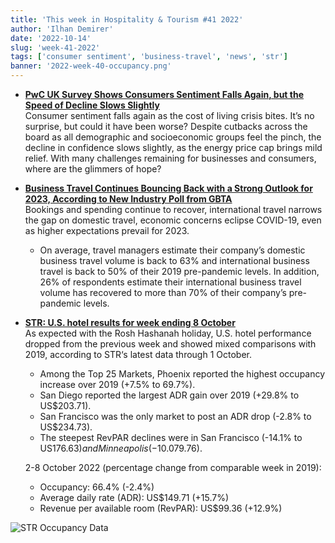 ```yaml
---
title: 'This week in Hospitality & Tourism #41 2022'
author: 'Ilhan Demirer'
date: '2022-10-14'
slug: 'week-41-2022'
tags: ['consumer sentiment', 'business-travel', 'news', 'str']
banner: '2022-week-40-occupancy.png'
---
```


- **[PwC UK Survey Shows Consumers Sentiment Falls Again, but the Speed of Decline Slows Slightly](https://www.hotelnewsresource.com/article123009.html)**  
  Consumer sentiment falls again as the cost of living crisis bites. It’s no surprise, but could it have been worse? Despite cutbacks across the board as all demographic and socioeconomic groups feel the pinch, the decline in confidence slows slightly, as the energy price cap brings mild relief. With many challenges remaining for businesses and consumers, where are the glimmers of hope?

- **[Business Travel Continues Bouncing Back with a Strong Outlook for 2023, According to New Industry Poll from GBTA](https://www.gbta.org/business-travel-continues-bouncing-back-with-a-strong-outlook-for-2023-according-to-new-industry-poll-from-gbta/)**  
  Bookings and spending continue to recover, international travel narrows the gap on domestic travel, economic concerns eclipse COVID-19, even as higher expectations prevail for 2023.

  - On average, travel managers estimate their company’s domestic business travel volume is back to 63% and international business travel is back to 50% of their 2019 pre-pandemic levels. In addition, 26% of respondents estimate their international business travel volume has recovered to more than 70% of their company’s pre-pandemic levels.

- **[STR: U.S. hotel results for week ending 8 October](https://str.com/press-release/str-us-hotel-results-week-ending-8-october)**  
  As expected with the Rosh Hashanah holiday, U.S. hotel performance dropped from the previous week and showed mixed comparisons with 2019, according to STR‘s latest data through 1 October.

  - Among the Top 25 Markets, Phoenix reported the highest occupancy increase over 2019 (+7.5% to 69.7%).
  - San Diego reported the largest ADR gain over 2019 (+29.8% to US$203.71).
  - San Francisco was the only market to post an ADR drop (-2.8% to US$234.73).
  - The steepest RevPAR declines were in San Francisco (-14.1% to US$176.63) and Minneapolis (-10.0% to US$79.76).

  2-8 October 2022 (percentage change from comparable week in 2019):

  - Occupancy: 66.4% (-2.4%)
  - Average daily rate (ADR): US$149.71 (+15.7%)
  - Revenue per available room (RevPAR): US$99.36 (+12.9%)

![STR Occupancy Data](/images/blogimages/2022-week-40-occupancy.png)
